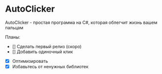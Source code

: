 # AutoClicker

AutoClicker - простая программа на C#, которая облегчит жизнь вашем пальцам

Планы:
- [] Сделать первый релиз (скоро)
- [] Добавить одиночный клик
- [x] Оптимизировать
- [x] Избавьтесь от ненужных библиотек
